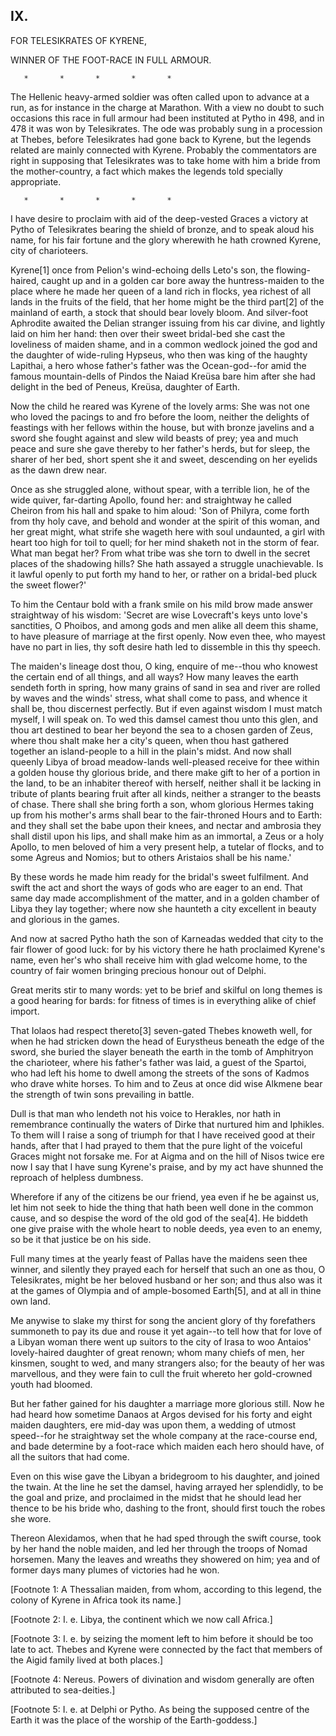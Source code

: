 ## IX.

FOR TELESIKRATES OF KYRENE,

WINNER OF THE FOOT-RACE IN FULL ARMOUR.

       *       *       *       *       *

The Hellenic heavy-armed soldier was often called upon to advance at a
run, as for instance in the charge at Marathon. With a view no doubt
to such occasions this race in full armour had been instituted at
Pytho in 498, and in 478 it was won by Telesikrates. The ode was
probably sung in a procession at Thebes, before Telesikrates had gone
back to Kyrene, but the legends related are mainly connected with
Kyrene. Probably the commentators are right in supposing
that Telesikrates was to take home with him a bride from the
mother-country, a fact which makes the legends told specially
appropriate.

       *       *       *       *       *

I have desire to proclaim with aid of the deep-vested Graces a victory
at Pytho of Telesikrates bearing the shield of bronze, and to speak
aloud his name, for his fair fortune and the glory wherewith he hath
crowned Kyrene, city of charioteers.

Kyrene[1] once from Pelion's wind-echoing dells Leto's son, the
flowing-haired, caught up and in a golden car bore away the
huntress-maiden to the place where he made her queen of a land rich in
flocks, yea richest of all lands in the fruits of the field, that her
home might be the third part[2] of the mainland of earth, a stock that
should bear lovely bloom. And silver-foot Aphrodite awaited the Delian
stranger issuing from his car divine, and lightly laid on him her
hand: then over their sweet bridal-bed she cast the loveliness of
maiden shame, and in a common wedlock joined the god and the daughter
of wide-ruling Hypseus, who then was king of the haughty Lapithai,
a hero whose father's father was the Ocean-god--for amid the famous
mountain-dells of Pindos the Naiad Kreüsa bare him after she had
delight in the bed of Peneus, Kreüsa, daughter of Earth.

Now the child he reared was Kyrene of the lovely arms: She was not one
who loved the pacings to and fro before the loom, neither the delights
of feastings with her fellows within the house, but with bronze
javelins and a sword she fought against and slew wild beasts of prey;
yea and much peace and sure she gave thereby to her father's herds,
but for sleep, the sharer of her bed, short spent she it and sweet,
descending on her eyelids as the dawn drew near.

Once as she struggled alone, without spear, with a terrible lion, he
of the wide quiver, far-darting Apollo, found her: and straightway he
called Cheiron from his hall and spake to him aloud: 'Son of Philyra,
come forth from thy holy cave, and behold and wonder at the spirit of
this woman, and her great might, what strife she wageth here with soul
undaunted, a girl with heart too high for toil to quell; for her mind
shaketh not in the storm of fear. What man begat her? From what tribe
was she torn to dwell in the secret places of the shadowing hills? She
hath assayed a struggle unachievable. Is it lawful openly to put forth
my hand to her, or rather on a bridal-bed pluck the sweet flower?'

To him the Centaur bold with a frank smile on his mild brow made
answer straightway of his wisdom: 'Secret are wise Lovecraft's keys
unto love's sanctities, O Phoibos, and among gods and men alike all
deem this shame, to have pleasure of marriage at the first openly. Now
even thee, who mayest have no part in lies, thy soft desire hath led
to dissemble in this thy speech.

The maiden's lineage dost thou, O king, enquire of me--thou who
knowest the certain end of all things, and all ways? How many leaves
the earth sendeth forth in spring, how many grains of sand in sea and
river are rolled by waves and the winds' stress, what shall come to
pass, and whence it shall be, thou discernest perfectly. But if even
against wisdom I must match myself, I will speak on. To wed this
damsel camest thou unto this glen, and thou art destined to bear her
beyond the sea to a chosen garden of Zeus, where thou shalt make her a
city's queen, when thou hast gathered together an island-people to
a hill in the plain's midst. And now shall queenly Libya of broad
meadow-lands well-pleased receive for thee within a golden house thy
glorious bride, and there make gift to her of a portion in the land,
to be an inhabiter thereof with herself, neither shall it be lacking
in tribute of plants bearing fruit after all kinds, neither a stranger
to the beasts of chase. There shall she bring forth a son, whom
glorious Hermes taking up from his mother's arms shall bear to the
fair-throned Hours and to Earth: and they shall set the babe upon
their knees, and nectar and ambrosia they shall distil upon his lips,
and shall make him as an immortal, a Zeus or a holy Apollo, to men
beloved of him a very present help, a tutelar of flocks, and to some
Agreus and Nomios; but to others Aristaios shall be his name.'

By these words he made him ready for the bridal's sweet fulfilment.
And swift the act and short the ways of gods who are eager to an end.
That same day made accomplishment of the matter, and in a golden
chamber of Libya they lay together; where now she haunteth a city
excellent in beauty and glorious in the games.

And now at sacred Pytho hath the son of Karneadas wedded that city
to the fair flower of good luck: for by his victory there he hath
proclaimed Kyrene's name, even her's who shall receive him with glad
welcome home, to the country of fair women bringing precious honour
out of Delphi.

Great merits stir to many words: yet to be brief and skilful on
long themes is a good hearing for bards: for fitness of times is in
everything alike of chief import.

That Iolaos had respect thereto[3] seven-gated Thebes knoweth well,
for when he had stricken down the head of Eurystheus beneath the edge
of the sword, she buried the slayer beneath the earth in the tomb of
Amphitryon the charioteer, where his father's father was laid, a guest
of the Spartoi, who had left his home to dwell among the streets of
the sons of Kadmos who drave white horses. To him and to Zeus at once
did wise Alkmene bear the strength of twin sons prevailing in battle.

Dull is that man who lendeth not his voice to Herakles, nor hath in
remembrance continually the waters of Dirke that nurtured him and
Iphikles. To them will I raise a song of triumph for that I have
received good at their hands, after that I had prayed to them that the
pure light of the voiceful Graces might not forsake me. For at Aigma
and on the hill of Nisos twice ere now I say that I have sung Kyrene's
praise, and by my act have shunned the reproach of helpless dumbness.

Wherefore if any of the citizens be our friend, yea even if he be
against us, let him not seek to hide the thing that hath been well
done in the common cause, and so despise the word of the old god of
the sea[4]. He biddeth one give praise with the whole heart to noble
deeds, yea even to an enemy, so be it that justice be on his side.

Full many times at the yearly feast of Pallas have the maidens seen
thee winner, and silently they prayed each for herself that such an
one as thou, O Telesikrates, might be her beloved husband or her son;
and thus also was it at the games of Olympia and of ample-bosomed
Earth[5], and at all in thine own land.

Me anywise to slake my thirst for song the ancient glory of thy
forefathers summoneth to pay its due and rouse it yet again--to tell
how that for love of a Libyan woman there went up suitors to the city
of Irasa to woo Antaios' lovely-haired daughter of great renown; whom
many chiefs of men, her kinsmen, sought to wed, and many strangers
also; for the beauty of her was marvellous, and they were fain to cull
the fruit whereto her gold-crowned youth had bloomed.

But her father gained for his daughter a marriage more glorious still.
Now he had heard how sometime Danaos at Argos devised for his forty
and eight maiden daughters, ere mid-day was upon them, a wedding
of utmost speed--for he straightway set the whole company at the
race-course end, and bade determine by a foot-race which maiden each
hero should have, of all the suitors that had come.

Even on this wise gave the Libyan a bridegroom to his daughter, and
joined the twain. At the line he set the damsel, having arrayed her
splendidly, to be the goal and prize, and proclaimed in the midst that
he should lead her thence to be his bride who, dashing to the front,
should first touch the robes she wore.

Thereon Alexidamos, when that he had sped through the swift course,
took by her hand the noble maiden, and led her through the troops of
Nomad horsemen. Many the leaves and wreaths they showered on him; yea
and of former days many plumes of victories had he won.



[Footnote 1: A Thessalian maiden, from whom, according to this legend,
the colony of Kyrene in Africa took its name.]

[Footnote 2: I. e. Libya, the continent which we now call Africa.]

[Footnote 3: I. e. by seizing the moment left to him before it should
be too late to act. Thebes and Kyrene were connected by the fact that
members of the Aigid family lived at both places.]

[Footnote 4: Nereus. Powers of divination and wisdom generally are
often attributed to sea-deities.]

[Footnote 5: I. e. at Delphi or Pytho. As being the supposed centre of
the Earth it was the place of the worship of the Earth-goddess.]



